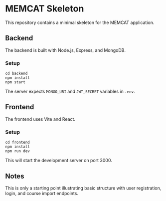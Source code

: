# MEMCAT Skeleton

This repository contains a minimal skeleton for the MEMCAT application.

## Backend

The backend is built with Node.js, Express, and MongoDB.

### Setup

```
cd backend
npm install
npm start
```

The server expects `MONGO_URI` and `JWT_SECRET` variables in `.env`.

## Frontend

The frontend uses Vite and React.

### Setup

```
cd frontend
npm install
npm run dev
```

This will start the development server on port 3000.

## Notes

This is only a starting point illustrating basic structure with user registration, login, and course import endpoints.
